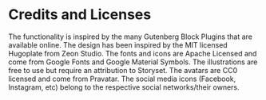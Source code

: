 # Credits and Licenses

The functionality is inspired by the many Gutenberg Block Plugins that are available online. The design has been inspired by the MIT licensed Hugoplate from Zeon Studio. The fonts and icons are Apache Licensed and come from Google Fonts and Google Material Symbols. The illustrations are free to use but require an attribution to Storyset. The avatars are CC0 licensed and come from Pravatar. The social media icons (Facebook, Instagram, etc) belong to the respective social networks/their owners.
